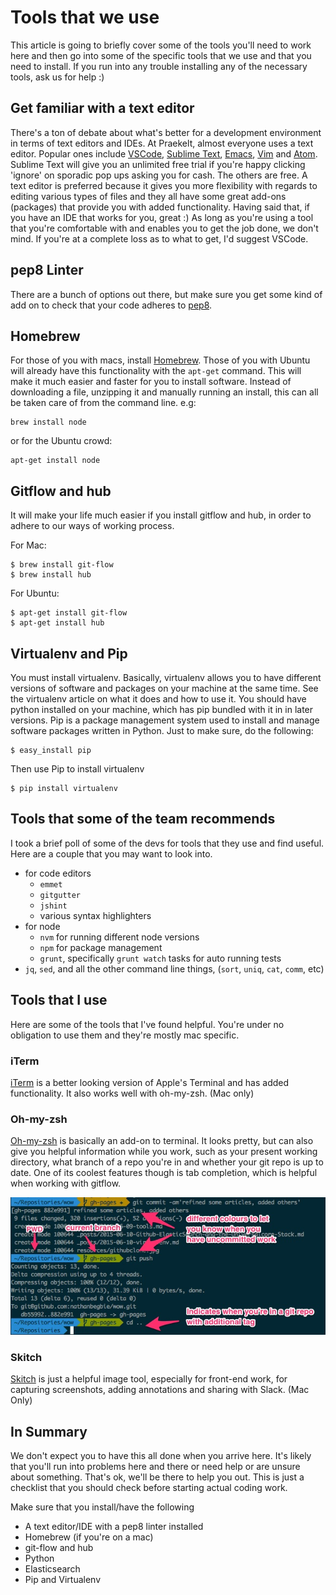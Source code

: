 # Tools that we use

This article is going to briefly cover some of the tools you'll need to work here and then go into some of the specific tools that we use and that you need to install. If you run into any trouble installing any of the necessary tools, ask us for help :)

## Get familiar with a text editor

There's a ton of debate about what's better for a development environment in terms of text editors and IDEs. At Praekelt, almost everyone uses a text editor. Popular ones include [VSCode](https://code.visualstudio.com/), [Sublime Text](http://www.sublimetext.com/), [Emacs](http://www.gnu.org/software/emacs/), [Vim](http://www.vim.org/) and [Atom](https://atom.io/). Sublime Text will give you an unlimited free trial if you're happy clicking 'ignore' on sporadic pop ups asking you for cash. The others are free. A text editor is preferred because it gives you more flexibility with regards to editing various types of files and they all have some great add-ons (packages) that provide you with added functionality. Having said that, if you have an IDE that works for you, great :) As long as you're using a tool that you're comfortable with and enables you to get the job done, we don't mind. If you're at a complete loss as to what to get, I'd suggest VSCode.

## pep8 Linter

There are a bunch of options out there, but make sure you get some kind of add on to check that your code adheres to [pep8](https://www.python.org/dev/peps/pep-0008/).

## Homebrew

For those of you with macs, install [Homebrew](http://brew.sh/). Those of you with Ubuntu will already have this functionality with the `apt-get` command. This will make it much easier and faster for you to install software. Instead of downloading a file, unzipping it and manually running an install, this can all be taken care of from the command line. e.g:

```
brew install node
```

or for the Ubuntu crowd:

```
apt-get install node
```

## Gitflow and hub

It will make your life much easier if you install gitflow and hub, in order to adhere to our ways of working process.

For Mac:
```
$ brew install git-flow
$ brew install hub
```

For Ubuntu:
```
$ apt-get install git-flow
$ apt-get install hub
```

## Virtualenv and Pip

You must install virtualenv. Basically, virtualenv allows you to have different versions of software and packages on your machine at the same time. See the virtualenv article <!-- link needed --> on what it does and how to use it. You should have python installed on your machine, which has pip bundled with it in in later versions. Pip is a package management system used to install and manage software packages written in Python. Just to make sure, do the following:

```
$ easy_install pip
```

Then use Pip to install virtualenv

```
$ pip install virtualenv
```

## Tools that some of the team recommends
I took a brief poll of some of the devs for tools that they use and find useful. Here are a couple that you may want to look into.

* for code editors
  * `emmet`
  * `gitgutter`
  * `jshint`
  * various syntax highlighters
* for node
  * `nvm` for running different node versions
  * `npm` for package management
  * `grunt`, specifically `grunt watch` tasks for auto running tests
* `jq`, `sed`, and all the other command line things, (`sort`, `uniq`, `cat`, `comm`, etc)

## Tools that I use
Here are some of the tools that I've found helpful. You're under no obligation to use them and they're mostly mac specific.

### iTerm

[iTerm](https://www.iterm2.com/) is a better looking version of Apple's Terminal and has added functionality. It also works well with oh-my-zsh. (Mac only)

### Oh-my-zsh

[Oh-my-zsh](http://ohmyz.sh/) is basically an add-on to terminal. It looks pretty, but can also give you helpful information while you work, such as your present working directory, what branch of a repo you're in and whether your git repo is up to date. One of its coolest features though is tab completion, which is helpful when working with gitflow.

![alt text](../images/fig40.jpg "The glory of Oh-my-zsh and iTerm")

### Skitch

[Skitch](https://evernote.com/skitch/) is just a helpful image tool, especially for front-end work, for capturing screenshots, adding annotations and sharing with Slack. (Mac Only)

## In Summary

We don't expect you to have this all done when you arrive here. It's likely that you'll run into problems here and there or need help or are unsure about something. That's ok, we'll be there to help you out. This is just a checklist that you should check before starting actual coding work.

Make sure that you install/have the following

- A text editor/IDE with a pep8 linter installed
- Homebrew (if you're on a mac)
- git-flow and hub
- Python
- Elasticsearch
- Pip and Virtualenv
